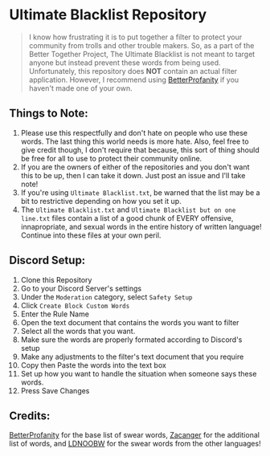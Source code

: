 # Ultimate Blacklist Repository

> I know how frustrating it is to put together a filter to protect your community from trolls and other trouble makers. So, as a part of the Better Together Project, The Ultimate Blacklist is not meant to target anyone but instead prevent these words from being used. Unfortunately, this repository does **__NOT__** contain an actual filter application. However, I recommend using [BetterProfanity] if you haven't made one of your own.

## Things to Note:

1. Please use this respectfully and don't hate on people who use these words. The last thing this world needs is more hate. Also, feel free to give credit though, I don't require that because, this sort of thing should be free for all to use to protect their community online.
2. If you are the owners of either of the repositories and you don't want this to be up, then I can take it down. Just post an issue and I'll take note!
3. If you're using `Ultimate Blacklist.txt`, be warned that the list may be a bit to restrictive depending on how you set it up.
4. The `Ultimate Blacklist.txt` and `Ultimate Blacklist but on one line.txt` files contain a list of a good chunk of EVERY offensive, innapropriate, and sexual words in the entire history of written language! Continue into these files at your own peril.


## Discord Setup:

1. Clone this Repository
2. Go to your Discord Server's settings
3. Under the `Moderation` category, select `Safety Setup`
4. Click `Create Block Custom Words`
5. Enter the Rule Name
6. Open the text document that contains the words you want to filter
7. Select all the words that you want.
8. Make sure the words are properly formated according to Discord's setup
9. Make any adjustments to the filter's text document that you require
10. Copy then Paste the words into the text box
11. Set up how you want to handle the situation when someone says these words.
12. Press Save Changes


## Credits:

[BetterProfanity] for the base list of swear words, [Zacanger] for the additional list of words, and [LDNOOBW] for the swear words from the other languages!

[BetterProfanity]: https://pypi.org/project/better-profanity/

[Zacanger]: https://github.com/zacanger/profane-words

[LDNOOBW]: https://github.com/LDNOOBW/List-of-Dirty-Naughty-Obscene-and-Otherwise-Bad-Words